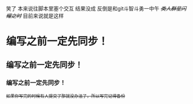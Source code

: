 笑了
本来说往脚本里塞个交互
结果没成
反倒是和git斗智斗勇一中午
~~*类人群星闪耀之时*~~
目前来说就是这样

# 编写之前一定先同步！

## 编写之前一定先同步！

### 编写之前一定先同步！

<sup>~~如果你写完的时候有人提交了那就没办法了，所以写完记得备份~~</sup>